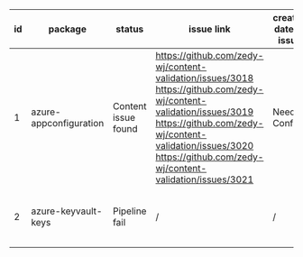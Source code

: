 
| id | package | status | issue link | created date of issue | update date of issue | run date of pipeline | pipeline run link |
|----|---------|--------|------------|-----------------------|----------------------| ---------------------| ----------------- |
| 1 | azure-appconfiguration | Content issue found | https://github.com/zedy-wj/content-validation/issues/3018 https://github.com/zedy-wj/content-validation/issues/3019 https://github.com/zedy-wj/content-validation/issues/3020 https://github.com/zedy-wj/content-validation/issues/3021  | Need Confirm | Need Confirm | 7/29/2025 8:24:24 AM | https://dev.azure.com/v-wenjyu/content-validation-automation/_build/results?buildId=68 |
| 2 | azure-keyvault-keys | Pipeline fail | / | / | / | 7/29/2025 8:24:24 AM | https://dev.azure.com/v-wenjyu/content-validation-automation/_build/results?buildId=68 |